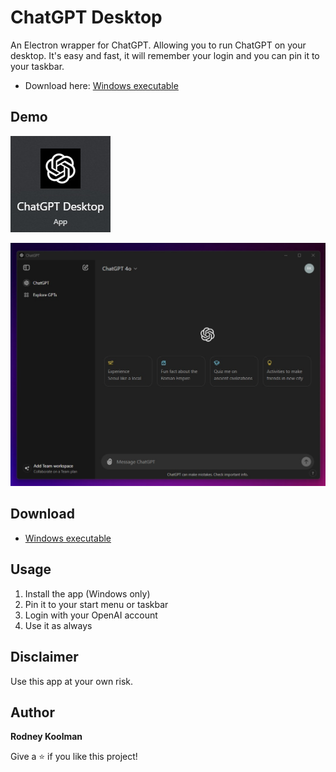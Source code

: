 # ChatGPT Desktop

An Electron wrapper for ChatGPT. Allowing you to run ChatGPT on your desktop.
It's easy and fast, it will remember your login and you can pin it to your taskbar.

- Download here: [Windows executable](https://github.com/RodneyKoolman/ChatGPT-Desktop/releases/download/1.0.0/ChatGPT.Desktop.Setup.1.0.0.exe "Windows executable")

## Demo

![demo](/demo/ChatGPT-Dekstop_1.jpg)

![demo](/demo/ChatGPT-Dekstop_2.jpg)

## Download

- [Windows executable](https://github.com/RodneyKoolman/ChatGPT-Desktop/releases/download/1.0.0/ChatGPT.Desktop.Setup.1.0.0.exe "Windows executable")

## Usage

1. Install the app (Windows only)
2. Pin it to your start menu or taskbar
3. Login with your OpenAI account
4. Use it as always

## Disclaimer

Use this app at your own risk.

## Author

**Rodney Koolman**

Give a ⭐️ if you like this project!
